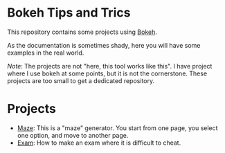 # Bokeh Tips and Trics

This repository contains some projects using [Bokeh](https://docs.bokeh.org/en/latest/).

As the documentation is sometimes shady, here you will have some examples in the real world.

*Note*: The projects are not "here, this tool works like this". I have project where I use bokeh at some points, but it is not the cornerstone. These projects are too small to get a dedicated repository.


# Projects

- [Maze](maze/): This is a "maze" generator. You start from one page, you select one option, and move to another page.
- [Exam](exam/): How to make an exam where it is difficult to cheat.
